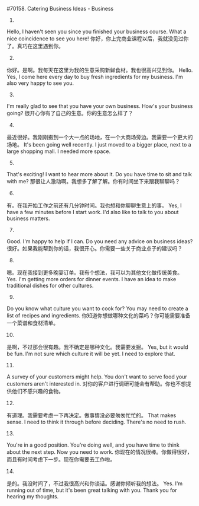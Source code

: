 #70158. Catering Business Ideas - Business

1.
Hello, I haven't seen you since you finished your business course. What a nice coincidence to see you here!
你好，你上完商业课程以后，我就没见过你了。真巧在这里遇到你。

2.
你好。是啊。我每天在这里为我的生意采购新鲜食材。我也很高兴见到你。
Hello. Yes, I come here every day to buy fresh ingredients for my business. I'm also very happy to see you.

3.
I'm really glad to see that you have your own business. How's your business going?
很开心你有了自己的生意。你的生意怎么样了？

4.
最近很好。我刚刚搬到一个大一点的场地，在一个大商场旁边。我需要一个更大的场地。
It's been going well recently. I just moved to a bigger place, next to a large shopping mall. I needed more space.

5.
That's exciting! I want to hear more about it. Do you have time to sit and talk with me?
那很让人激动啊。我想多了解了解。你有时间坐下来跟我聊聊吗？

6.
有。在我开始工作之前还有几分钟时间。我也想和你聊聊生意上的事。
Yes, I have a few minutes before I start work. I'd also like to talk to you about business matters.

7.
Good. I'm happy to help if I can. Do you need any advice on business ideas?
很好。如果我能帮到你的话，我很开心。你需要一些关于商业点子的建议吗？

8.
嗯。现在我接到更多晚宴订单。我有个想法，我可以为其他文化做传统美食。
Yes. I'm getting more orders for dinner events. I have an idea to make traditional dishes for other cultures.

9.
Do you know what culture you want to cook for? You may need to create a list of recipes and ingredients.
你知道你想做哪种文化的菜吗？你可能需要准备一个菜谱和食材清单。

10.
是啊，不过那会很有趣。我不确定是哪种文化。我需要发掘。
Yes, but it would be fun. I'm not sure which culture it will be yet. I need to explore that.

11.
A survey of your customers might help. You don't want to serve food your customers aren't interested in.
对你的客户进行调研可能会有帮助。你也不想提供他们不感兴趣的食物。

12.
有道理。我需要考虑一下再决定。做事情没必要匆匆忙忙的。
That makes sense. I need to think it through before deciding. There's no need to rush.

13.
You're in a good position. You're doing well, and you have time to think about the next step. Now you need to work.
你现在的情况很棒。你做得很好，而且有时间考虑下一步。现在你需要去工作啦。

14.
是的。我没时间了，不过我很高兴和你谈话。感谢你倾听我的想法。
Yes. I'm running out of time, but it's been great talking with you. Thank you for hearing my thoughts.